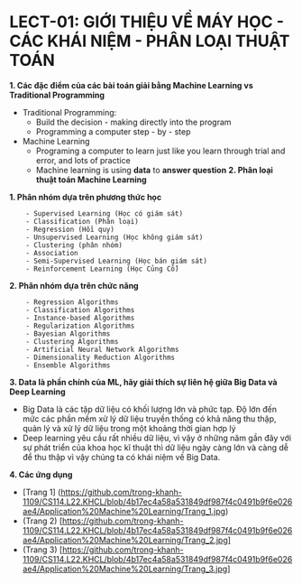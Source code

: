 # LECT-01: GIỚI THIỆU VỀ MÁY HỌC - CÁC KHÁI NIỆM - PHÂN LOẠI THUẬT TOÁN

**1. Các đặc điểm của các bài toán giải bằng Machine Learning vs Traditional Programming**
-	Traditional Programming:
    - Build the decision - making directly into the program
    - Programming a computer step - by - step
-	Machine Learning
    - Programing a computer to learn just like you learn through trial and error, and lots of practice
    - Machine learning is using **data** to **answer question**
**2. Phân loại thuật toán Machine Learning**

   **1. Phân nhóm dựa trên phương thức học**

        - Supervised Learning (Học có giám sát)
        - Classification (Phân loại)
        - Regression (Hồi quy)
        - Unsupervised Learning (Học không giám sát)
        - Clustering (phân nhóm)
        - Association
        - Semi-Supervised Learning (Học bán giám sát)
        - Reinforcement Learning (Học Củng Cố)
        
   **2. Phân nhóm dựa trên chức năng**

        - Regression Algorithms
        - Classification Algorithms
        - Instance-based Algorithms
        - Regularization Algorithms
        - Bayesian Algorithms
        - Clustering Algorithms
        - Artificial Neural Network Algorithms
        - Dimensionality Reduction Algorithms
        - Ensemble Algorithms

**3. Data là phần chính của ML, hãy giải thích sự liên hệ giữa Big Data và Deep Learning**

- Big Data là các tập dữ liệu có khối lượng lớn và phức tạp. Độ lớn đến mức các phần mềm xử lý dữ liệu truyền thống có khả năng thu thập, quản lý và xử lý dữ liệu trong một khoảng thời gian hợp lý
- Deep learning yêu cầu rất nhiều dữ liệu, vì vậy ở những năm gần đây với sự phát triển của khoa học kĩ thuật thì dữ liệu ngày càng lớn và càng dễ để thu thập vì vậy chúng ta có khái niệm về Big Data.

**4. Các ứng dụng**
- [Trang 1] (https://github.com/trong-khanh-1109/CS114.L22.KHCL/blob/4b17ec4a58a531849df987f4c0491b9f6e026ae4/Application%20Machine%20Learning/Trang_1.jpg)
- (Trang 2) [https://github.com/trong-khanh-1109/CS114.L22.KHCL/blob/4b17ec4a58a531849df987f4c0491b9f6e026ae4/Application%20Machine%20Learning/Trang_2.jpg]
- (Trang 3) [https://github.com/trong-khanh-1109/CS114.L22.KHCL/blob/4b17ec4a58a531849df987f4c0491b9f6e026ae4/Application%20Machine%20Learning/Trang_3.jpg]

